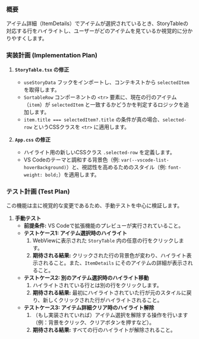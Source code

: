 ### 概要

アイテム詳細（ItemDetails）でアイテムが選択されているとき、StoryTableの対応する行をハイライトし、ユーザーがどのアイテムを見ているか視覚的に分かりやすくします。

### 実装計画 (Implementation Plan)

1.  **`StoryTable.tsx` の修正**
    *   `useStoryData` フックをインポートし、コンテキストから `selectedItem` を取得します。
    *   `SortableRow` コンポーネントの `<tr>` 要素に、現在の行のアイテム（`item`）が `selectedItem` と一致するかどうかを判定するロジックを追加します。
    *   `item.title === selectedItem?.title` の条件が真の場合、`selected-row` というCSSクラスを `<tr>` に適用します。

2.  **`App.css` の修正**
    *   ハイライト用の新しいCSSクラス `.selected-row` を定義します。
    *   VS Codeのテーマと調和する背景色（例: `var(--vscode-list-hoverBackground)`）と、視認性を高めるためのスタイル（例: `font-weight: bold;`）を適用します。

### テスト計画 (Test Plan)

この機能は主に視覚的な変更であるため、手動テストを中心に検証します。

1.  **手動テスト**
    *   **前提条件:** VS Codeで拡張機能のプレビューが実行されていること。
    *   **テストケース1: アイテム選択時のハイライト**
        1.  WebViewに表示された `StoryTable` 内の任意の行をクリックします。
        2.  **期待される結果:** クリックされた行の背景色が変わり、ハイライト表示されること。また、`ItemDetails` にそのアイテムの詳細が表示されること。
    *   **テストケース2: 別のアイテム選択時のハイライト移動**
        1.  ハイライトされている行とは別の行をクリックします。
        2.  **期待される結果:** 最初にハイライトされていた行が元のスタイルに戻り、新しくクリックされた行がハイライトされること。
    *   **テストケース3: アイテム詳細クリア時のハイライト解除**
        1.  （もし実装されていれば）アイテム選択を解除する操作を行います（例：背景をクリック、クリアボタンを押すなど）。
        2.  **期待される結果:** すべての行のハイライトが解除されること。
